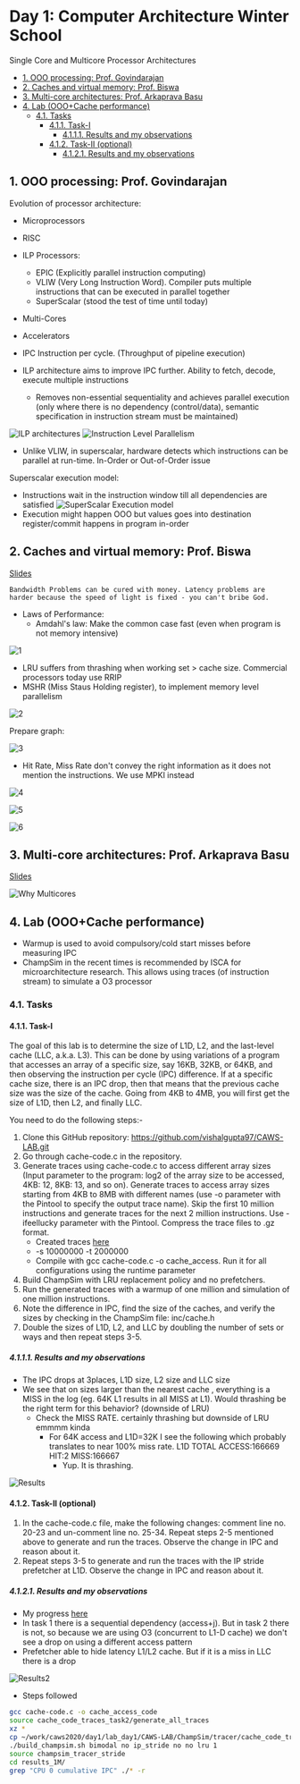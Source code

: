 # Day 1: Computer Architecture Winter School

Single Core and Multicore Processor Architectures

- [1. OOO processing: Prof. Govindarajan](#1-ooo-processing-prof-govindarajan)
- [2. Caches and virtual memory: Prof. Biswa](#2-caches-and-virtual-memory-prof-biswa)
- [3. Multi-core architectures: Prof. Arkaprava Basu](#3-multi-core-architectures-prof-arkaprava-basu)
- [4. Lab (OOO+Cache performance)](#4-lab-ooocache-performance)
  - [4.1. Tasks](#41-tasks)
    - [4.1.1. Task-I](#411-task-i)
      - [4.1.1.1. Results and my observations](#4111-results-and-my-observations)
    - [4.1.2. Task-II (optional)](#412-task-ii-optional)
      - [4.1.2.1. Results and my observations](#4121-results-and-my-observations)

## 1. OOO processing: Prof. Govindarajan

Evolution of processor architecture:

- Microprocessors
- RISC
- ILP Processors:
  - EPIC (Explicitly parallel instruction computing)
  - VLIW (Very Long Instruction Word). Compiler puts multiple instructions that can be executed in parallel together
  - SuperScalar (stood the test of time until today)
- Multi-Cores
- Accelerators

- IPC Instruction per cycle. (Throughput of pipeline execution)
- ILP architecture aims to improve IPC further. Ability to fetch, decode, execute multiple instructions
  - Removes non-essential sequentiality and achieves parallel execution (only where there is no dependency (control/data), semantic specification in instruction stream must be maintained)

![ILP architectures](images/2020-12-21-09-10-06.png)
![Instruction Level Parallelism](images/2020-12-21-09-12-39.png)

- Unlike VLIW, in superscalar, hardware detects which instructions can be parallel at run-time. In-Order or Out-of-Order issue

Superscalar execution model:

- Instructions wait in the instruction window till all dependencies are satisfied ![SuperScalar Execution model](images/2020-12-21-09-18-08.png)
- Execution might happen OOO but values goes into destination register/commit happens in program in-order

## 2. Caches and virtual memory: Prof. Biswa

[Slides](./CAWS-cache.pdf)
```
Bandwidth Problems can be cured with money. Latency problems are harder because the speed of light is fixed - you can't bribe God.
```

- Laws of Performance:
  - Amdahl's law: Make the common case fast (even when program is not memory intensive)

![1](images/2020-12-21-10-51-02.png)

- LRU suffers from thrashing when working set > cache size. Commercial processors today use RRIP
- MSHR (Miss Staus Holding register), to implement memory level parallelism

![2](images/2020-12-21-11-08-10.png)

Prepare graph:

![3](images/2020-12-21-11-10-41.png)

- Hit Rate, Miss Rate don't convey the right information as it does not mention the instructions. We use MPKI instead

![4](images/2020-12-21-11-13-55.png)

![5](images/2020-12-21-11-17-32.png)

![6](images/2020-12-21-11-39-47.png)

## 3. Multi-core architectures: Prof. Arkaprava Basu

[Slides](./CAWS_2020_Multicores_and_Coherence.pdf)

![Why Multicores](images/2020-12-21-12-10-17.png)

## 4. Lab (OOO+Cache performance)

- Warmup is used to avoid compulsory/cold start misses before measuring IPC
- ChampSim in the recent times is recommended by ISCA for microarchitecture research. This allows using traces (of instruction stream) to simulate a O3 processor

### 4.1. Tasks

#### 4.1.1. Task-I

The goal of this lab is to determine the size of L1D, L2, and the last-level cache (LLC, a.k.a. L3). This can be done by using variations of a program that accesses an array of a specific size, say 16KB, 32KB, or 64KB, and then observing the instruction per cycle (IPC) difference. If at a specific cache size, there
is an IPC drop, then that means that the previous cache size was the size of the cache. Going from 4KB to 4MB, you will first get the size of L1D, then L2, and finally LLC.

You need to do the following steps:-

1. Clone this GitHub repository: https://github.com/vishalgupta97/CAWS-LAB.git
2. Go through cache-code.c in the repository.
3. Generate traces using cache-code.c to access different array sizes (Input parameter to the program: log2 of the array size to be accessed, 4KB: 12, 8KB: 13, and so on). Generate traces to access array sizes starting from 4KB to 8MB with different names (use -o parameter with the Pintool to specify the output trace name). Skip the first 10 million instructions and generate traces for the next 2 million instructions. Use -ifeellucky parameter with the Pintool. Compress the trace files to .gz format.
    - Created traces [here](./day1/lab_day1/CAWS-LAB/ChampSim/tracer/cache_code_traces)
    - -s 10000000 -t 2000000
    - Compile with gcc cache-code.c -o cache_access. Run it for all configurations using the runtime parameter
4. Build ChampSim with LRU replacement policy and no prefetchers.
5. Run the generated traces with a warmup of one million and simulation of one million instructions.
6. Note the difference in IPC, find the size of the caches, and verify the sizes by checking in the ChampSim file: inc/cache.h
7. Double the sizes of L1D, L2, and LLC by doubling the number of sets or ways and then repeat steps 3-5.

##### 4.1.1.1. Results and my observations

- The IPC drops at 3places, L1D size, L2 size and LLC size
- We see that on sizes larger than the nearest cache , everything is a MISS in the log (eg. 64K L1 results in all MISS at L1). Would thrashing be the right term for this behavior? (downside of LRU)
  - Check the MISS RATE. certainly thrashing but downside of LRU emmmm kinda
    - For 64K access and L1D=32K I see the following which probably translates to near 100% miss rate. L1D TOTAL ACCESS:166669  HIT:2  MISS:166667
      - Yup. It is thrashing.

![Results](images/2020-12-21-16-09-17.png)

#### 4.1.2. Task-II (optional)

1. In the cache-code.c file, make the following changes: comment line no. 20-23 and un-comment line no. 25-34. Repeat steps 2-5 mentioned above to generate and run the traces. Observe the change in IPC and reason about it.
2. Repeat steps 3-5 to generate and run the traces with the IP stride prefetcher at L1D. Observe the change in IPC and reason about it.

##### 4.1.2.1. Results and my observations

- My progress [here](./day1/lab_day1/CAWS-LAB/ChampSim/tracer/cache_code_traces_task2)
- In task 1 there is a sequential dependency (access+j). But in task 2 there is not, so because we are using O3 (concurrent to L1-D cache) we don't see a drop on using a different access pattern
- Prefetcher able to hide latency L1/L2 cache. But if it is a miss in LLC there is a drop

![Results2](images/2020-12-21-20-30-55.png)

- Steps followed

```bash
gcc cache-code.c -o cache_access_code
source cache_code_traces_task2/generate_all_traces 
xz * 
cp ~/work/caws2020/day1/lab_day1/CAWS-LAB/ChampSim/tracer/cache_code_traces_task2/generated_traces dpc3_traces -r 
./build_champsim.sh bimodal no ip_stride no no lru 1
source champsim_tracer_stride 
cd results_1M/
grep "CPU 0 cumulative IPC" ./* -r 
```